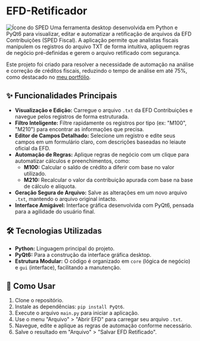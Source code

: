 # EFD-Retificador

![Ícone do SPED]((https://trssistemas.com.br/wp-content/uploads/2020/11/sped-fiscal-343.png)) Uma ferramenta desktop desenvolvida em Python e PyQt6 para visualizar, editar e automatizar a retificação de arquivos da EFD Contribuições (SPED Fiscal). A aplicação permite que analistas fiscais manipulem os registros do arquivo TXT de forma intuitiva, apliquem regras de negócio pré-definidas e gerem o arquivo retificado com segurança.

Este projeto foi criado para resolver a necessidade de automação na análise e correção de créditos fiscais, reduzindo o tempo de análise em até 75%, como destacado no [meu portfólio](https://lontrasep1914.github.io/).

## ✨ Funcionalidades Principais

* **Visualização e Edição:** Carregue o arquivo `.txt` da EFD Contribuições e navegue pelos registros de forma estruturada.
* **Filtro Inteligente:** Filtre rapidamente os registros por tipo (ex: "M100", "M210") para encontrar as informações que precisa.
* **Editor de Campos Detalhado:** Selecione um registro e edite seus campos em um formulário claro, com descrições baseadas no leiaute oficial da EFD.
* **Automação de Regras:** Aplique regras de negócio com um clique para automatizar cálculos e preenchimentos, como:
    * **M100:** Calcular o saldo de crédito a diferir com base no valor utilizado.
    * **M210:** Recalcular o valor da contribuição apurada com base na base de cálculo e alíquota.
* **Geração Segura de Arquivo:** Salve as alterações em um novo arquivo `.txt`, mantendo o arquivo original intacto.
* **Interface Amigável:** Interface gráfica desenvolvida com PyQt6, pensada para a agilidade do usuário final.

## 🛠️ Tecnologias Utilizadas

* **Python:** Linguagem principal do projeto.
* **PyQt6:** Para a construção da interface gráfica desktop.
* **Estrutura Modular:** O código é organizado em `core` (lógica de negócio) e `gui` (interface), facilitando a manutenção.

## 🚀 Como Usar

1.  Clone o repositório.
2.  Instale as dependências: `pip install PyQt6`.
3.  Execute o arquivo `main.py` para iniciar a aplicação.
4.  Use o menu "Arquivo" > "Abrir EFD" para carregar seu arquivo `.txt`.
5.  Navegue, edite e aplique as regras de automação conforme necessário.
6.  Salve o resultado em "Arquivo" > "Salvar EFD Retificado".
